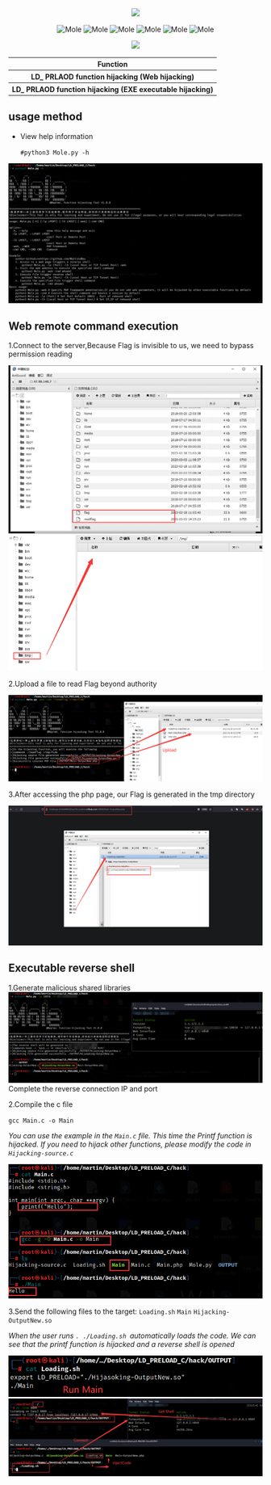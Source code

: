   <div align="center">
 <img src="https://readme-typing-svg.herokuapp.com/?lines=Reverse_SHELL_connection_and_automatic_;webpage_backdoor_triggering---@Мартин.&font=Roboto" />
 <p align="center">
 <img title="Mole" src='https://img.shields.io/badge/Mole-1.0.0-brightgreen.svg' />
 <img title="Mole" src='https://img.shields.io/badge/LD_PRLOAD-Tool'/>
 <img title="Mole" src='https://img.shields.io/badge/Python-3.9-yellow.svg' />
  <img title="Mole" src='https://img.shields.io/badge/HackerTool-x' />
 <img title="Mole" src='https://img.shields.io/static/v1?label=Author&message=@Martin&color=red'/>
 <img title="Mole" src='https://img.shields.io/badge/-Linux-F16061?logo=linux&logoColor=000'/>
 </p>
  
 
  <img height="137px" src="https://github-readme-stats.vercel.app/api?username=MartinXMax&hide_title=true&hide_border=true&show_icons=trueline_height=21&text_color=000&icon_color=000&bg_color=0,ea6161,ffc64d,fffc4d,52fa5a&theme=graywhite" />
  
   
 <table>
  <tr>
      <th>Function</th>
  </tr>
  <tr>
    <th>LD_ PRLAOD function hijacking (Web hijacking)</th>
  </tr>
  <tr>
    <th>LD_ PRLAOD function hijacking (EXE executable hijacking)</th>
  </tr>
 </table>
</div>

## usage method

 * View help information

      ```#python3 Mole.py -h```

  ![图片名称](./PT/help.png)  
  
## Web remote command execution

1.Connect to the server,Because Flag is invisible to us, we need to bypass permission reading

![图片名称](./PT/readflag.png)  
![图片名称](./PT/empty.png)  

2.Upload a file to read Flag beyond authority

![图片名称](./PT/upload.png)  

3.After accessing the php page, our Flag is generated in the tmp directory

![图片名称](./PT/GetFlag.png)  

## Executable reverse shell

1.Generate malicious shared libraries
![图片名称](./PT/Create_SO.png)  
Complete the reverse connection IP and port

2.Compile the c file

``gcc Main.c -o Main``

_You can use the example in the ```Main.c``` file. This time the Printf function is hijacked. If you need to hijack other functions, please modify the code in ```Hijacking-source.c```_


![图片名称](./PT/Create_GCC_Main.png)  


3.Send the following files to the target: ```Loading.sh``` ```Main``` ```Hijacking-OutputNew.so```


_When the user runs ```. ./Loading.sh ```automatically loads the code. We can see that the printf function is hijacked and a reverse shell is opened_

![图片名称](./PT/RunMain.png)  
![图片名称](./PT/Getshell.png)  


